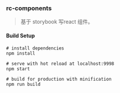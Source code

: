 ### rc-components

> 基于 storybook 写react 组件。


#### Build Setup

```
# install dependencies
npm install

# serve with hot reload at localhost:9998
npm start

# build for production with minification
npm run build
```